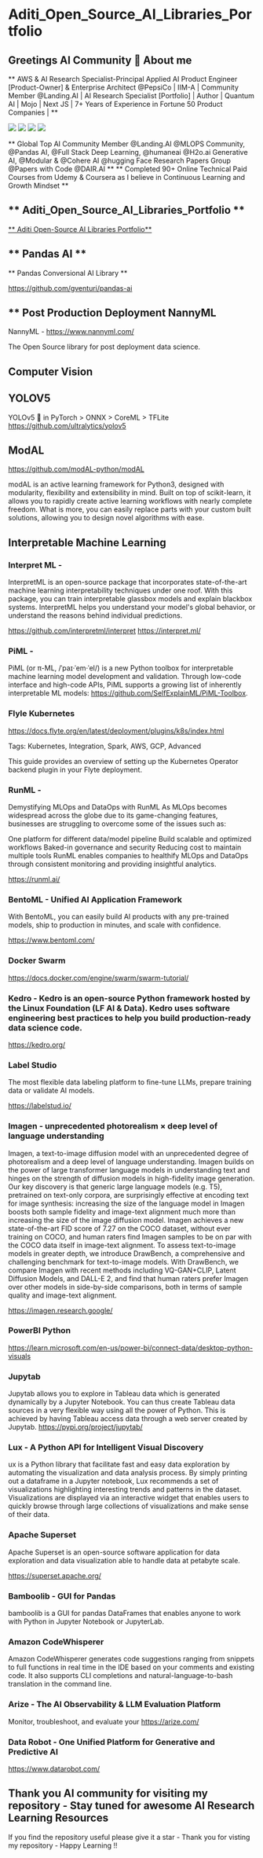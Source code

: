 # Aditi_Open_Source_AI_Libraries_Portfolio

## Greetings AI Community 👋 About me 

** AWS & AI Research Specialist-Principal Applied AI Product Engineer [Product-Owner] & Enterprise Architect @PepsiCo | IIM-A | Community Member @Landing.AI | AI Research Specialist [Portfolio] | Author | Quantum AI | Mojo | Next JS | 7+ Years of Experience in Fortune 50 Product Companies | **

[<img src="https://img.shields.io/badge/LinkedIn-0077B5?style=for-the-badge&logo=linkedin&logoColor=white">](<https://www.linkedin.com/in/aditi-khare-5840977b/>)
[<img src="https://img.shields.io/badge/Twitter-1DA1F2?style=for-the-badge&logo=twitter&logoColor=white">](<https://twitter.com/AditiKh32506701/>)
[<img src="https://img.shields.io/badge/Gmail-D14836?style=for-the-badge&logo=gmail&logoColor=white">](<aditikhare007@gmail.com>)
[<img src="https://img.shields.io/badge/Medium-12100E?style=for-the-badge&logo=medium&logoColor=white">](<https://medium.com/@aditikhare007>)

** Global Top AI Community Member @Landing.AI @MLOPS Community, @Pandas AI, @Full Stack Deep Learning, @humaneai @H2o.ai Generative AI, @Modular & @Cohere AI @hugging Face Research Papers Group @Papers with Code @DAIR.AI ** ** Completed 90+ Online Technical Paid Courses from Udemy & Coursera as I believe in Continuous Learning and Growth Mindset **

## ** Aditi_Open_Source_AI_Libraries_Portfolio ** ##

<a href="https://github.com/aditikhare007/Aditi_Open_Source_AI_Libraries_Portfolio" class="button icon search"> ** Aditi Open-Source AI Libraries Portfolio** </a> 

## ** Pandas AI ** ##
** Pandas Conversional AI Library ** 

https://github.com/gventuri/pandas-ai

## ** Post Production Deployment NannyML ## 

NannyML - https://www.nannyml.com/

The Open Source library for post deployment data science.

## Computer Vision ## 

## YOLOV5 ## 

YOLOv5 🚀 in PyTorch > ONNX > CoreML > TFLite 
https://github.com/ultralytics/yolov5

## ModAL ##

https://github.com/modAL-python/modAL

modAL is an active learning framework for Python3, designed with modularity, flexibility and extensibility in mind. Built on top of scikit-learn, it allows you to rapidly create active learning workflows with nearly complete freedom. What is more, you can easily replace parts with your custom built solutions, allowing you to design novel algorithms with ease.

## Interpretable Machine Learning ## 

### Interpret ML -

InterpretML is an open-source package that incorporates state-of-the-art machine learning interpretability techniques under one roof. With this package, you can train interpretable glassbox models and explain blackbox systems. InterpretML helps you understand your model's global behavior, or understand the reasons behind individual predictions.

https://github.com/interpretml/interpret
https://interpret.ml/

### PiML -

PiML (or π-ML, /ˈpaɪ·ˈem·ˈel/) is a new Python toolbox for interpretable machine learning model development and validation. Through low-code interface and high-code APIs, PiML supports a growing list of inherently interpretable ML models:
https://github.com/SelfExplainML/PiML-Toolbox.

### Flyle Kubernetes ###

https://docs.flyte.org/en/latest/deployment/plugins/k8s/index.html

Tags: Kubernetes, Integration, Spark, AWS, GCP, Advanced

This guide provides an overview of setting up the Kubernetes Operator backend plugin in your Flyte deployment.

### RunML -

Demystifying MLOps and DataOps with RunML
As MLOps becomes widespread across the globe due to its game-changing features, businesses are struggling to overcome some of the issues such as:

One platform for different data/model pipeline
Build scalable and optimized workflows
Baked-in governance and security
Reducing cost to maintain multiple tools
RunML enables companies to healthify MLOps and DataOps through consistent monitoring and providing insightful analytics.

https://runml.ai/

### BentoML - Unified AI Application Framework
With BentoML, you can easily build AI products with any pre-trained models, ship to production in minutes, and scale with confidence.

https://www.bentoml.com/

### Docker Swarm ###

https://docs.docker.com/engine/swarm/swarm-tutorial/

### Kedro - Kedro is an open-source Python framework hosted by the Linux Foundation (LF AI & Data). Kedro uses software engineering best practices to help you build production-ready data science code.

https://kedro.org/

### Label Studio ### 

The most flexible data labeling platform to fine-tune LLMs, prepare training data or validate AI models.

https://labelstud.io/

### Imagen - unprecedented photorealism × deep level of language understanding ###

Imagen, a text-to-image diffusion model with an unprecedented degree of photorealism and a deep level of language understanding. Imagen builds on the power of large transformer language models in understanding text and hinges on the strength of diffusion models in high-fidelity image generation. Our key discovery is that generic large language models (e.g. T5), pretrained on text-only corpora, are surprisingly effective at encoding text for image synthesis: increasing the size of the language model in Imagen boosts both sample fidelity and image-text alignment much more than increasing the size of the image diffusion model. Imagen achieves a new state-of-the-art FID score of 7.27 on the COCO dataset, without ever training on COCO, and human raters find Imagen samples to be on par with the COCO data itself in image-text alignment. To assess text-to-image models in greater depth, we introduce DrawBench, a comprehensive and challenging benchmark for text-to-image models. With DrawBench, we compare Imagen with recent methods including VQ-GAN+CLIP, Latent Diffusion Models, and DALL-E 2, and find that human raters prefer Imagen over other models in side-by-side comparisons, both in terms of sample quality and image-text alignment.

https://imagen.research.google/

### PowerBI Python ### 

https://learn.microsoft.com/en-us/power-bi/connect-data/desktop-python-visuals

### Jupytab ### 

Jupytab allows you to explore in Tableau data which is generated dynamically by a Jupyter Notebook. You can thus create Tableau data sources in a very flexible way using all the power of Python. This is achieved by having Tableau access data through a web server created by Jupytab.
https://pypi.org/project/jupytab/

### Lux - A Python API for Intelligent Visual Discovery ### 

ux is a Python library that facilitate fast and easy data exploration by automating the visualization and data analysis process. By simply printing out a dataframe in a Jupyter notebook, Lux recommends a set of visualizations highlighting interesting trends and patterns in the dataset. Visualizations are displayed via an interactive widget that enables users to quickly browse through large collections of visualizations and make sense of their data.

### Apache Superset ### 

Apache Superset is an open-source software application for data exploration and data visualization able to handle data at petabyte scale. 

https://superset.apache.org/

### Bamboolib - GUI for Pandas ### 
bamboolib is a GUI for pandas DataFrames that enables anyone to work with Python in Jupyter Notebook or JupyterLab.

### Amazon CodeWhisperer ###

Amazon CodeWhisperer generates code suggestions ranging from snippets to full functions in real time in the IDE based on your comments and existing code. It also supports CLI completions and natural-language-to-bash translation in the command line.

### Arize - The AI Observability & LLM Evaluation Platform ### 

Monitor, troubleshoot, and evaluate your
https://arize.com/

### Data Robot - One Unified Platform for Generative and Predictive AI ##
https://www.datarobot.com/



## Thank you AI community for visiting my repository - Stay tuned for awesome AI Research Learning Resources ##
If you find the repository useful please give it a star - Thank you for visting my repository - Happy Learning !!
 

